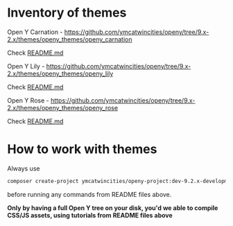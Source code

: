 # Inventory of themes

Open Y Carnation - https://github.com/ymcatwincities/openy/tree/9.x-2.x/themes/openy_themes/openy_carnation

Check [README.md](https://github.com/ymcatwincities/openy/blob/9.x-2.x/themes/openy_themes/openy_carnation/README.md)

Open Y Lily - https://github.com/ymcatwincities/openy/tree/9.x-2.x/themes/openy_themes/openy_lily

Check [README.md](https://github.com/ymcatwincities/openy/blob/9.x-2.x/themes/openy_themes/openy_lily/README.md)

Open Y Rose - https://github.com/ymcatwincities/openy/tree/9.x-2.x/themes/openy_themes/openy_rose

Check [README.md](https://github.com/ymcatwincities/openy/blob/9.x-2.x/themes/openy_themes/openy_rose/README.md)

# How to work with themes

Always use

```sh
composer create-project ymcatwincities/openy-project:dev-9.2.x-development buildnew --no-interaction --prefer-dist
```

before running any commands from README files above.

**Only by having a full Open Y tree on your disk, you'd we able to compile CSS/JS assets, using tutorials from README files above**


